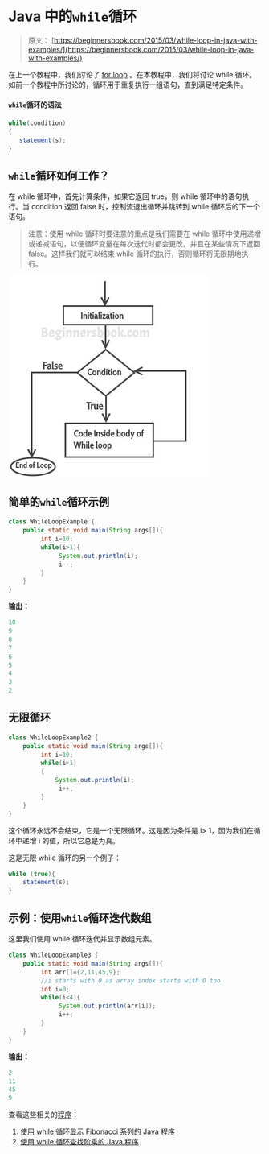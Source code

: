 # Java 中的`while`循环

> 原文： [https://beginnersbook.com/2015/03/while-loop-in-java-with-examples/](https://beginnersbook.com/2015/03/while-loop-in-java-with-examples/)

在上一个教程中，我们讨论了 [for loop](https://beginnersbook.com/2015/03/for-loop-in-java-with-example/) 。在本教程中，我们将讨论 while 循环。如前一个教程中所讨论的，循环用于重复执行一组语句，直到满足特定条件。

#### `while`循环的语法

```java
while(condition)
{
   statement(s);
}
```

## `while`循环如何工作？

在 while 循环中，首先计算条件，如果它返回 true，则 while 循环中的语句执行。当 condition 返回 false 时，控制流退出循环并跳转到 while 循环后的下一个语句。

> 注意：使用 while 循环时要注意的重点是我们需要在 while 循环中使用递增或递减语句，以便循环变量在每次迭代时都会更改，并且在某些情况下返回 false。这样我们就可以结束 while 循环的执行，否则循环将无限期地执行。

![while loop java](img/e233c4340995c702d756930ee013d394.jpg)

## 简单的`while`循环示例

```java
class WhileLoopExample {
    public static void main(String args[]){
         int i=10;
         while(i>1){
              System.out.println(i);
              i--;
         }
    }
}
```

**输出：**

```java
10
9
8
7
6
5
4
3
2
```

## 无限循环

```java
class WhileLoopExample2 {
    public static void main(String args[]){
         int i=10;
         while(i>1)
         {
             System.out.println(i);
              i++;
         }
    }
}
```

这个循环永远不会结束，它是一个无限循环。这是因为条件是 i&gt; 1，因为我们在循环中递增 i 的值，所以它总是为真。

这是无限 while 循环的另一个例子：

```java
while (true){
    statement(s);
}
```

## 示例：使用`while`循环迭代数组

这里我们使用 while 循环迭代并显示数组元素。

```java
class WhileLoopExample3 {
    public static void main(String args[]){
         int arr[]={2,11,45,9};
         //i starts with 0 as array index starts with 0 too
         int i=0;
         while(i<4){
              System.out.println(arr[i]);
              i++;
         }
    }
}
```

**输出：**

```java
2
11
45
9
```

查看这些相关的[程序](https://beginnersbook.com/2017/09/java-examples/)：

1.  [使用 while 循环显示 Fibonacci 系列的 Java 程序](https://beginnersbook.com/2017/09/java-program-to-display-fibonacci-series-using-loops/)
2.  [使用 while 循环查找阶乘的 Java 程序](https://beginnersbook.com/2017/09/java-program-to-find-factorial-using-for-and-while-loop/)